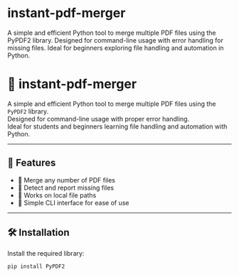 # instant-pdf-merger
A simple and efficient Python tool to merge multiple PDF files using the PyPDF2 library. Designed for command-line usage with error handling for missing files. Ideal for beginners exploring file handling and automation in Python.
# 📄 instant-pdf-merger

A simple and efficient Python tool to merge multiple PDF files using the `PyPDF2` library.  
Designed for command-line usage with proper error handling.  
Ideal for students and beginners learning file handling and automation with Python.

---

## 🚀 Features

- 🔹 Merge any number of PDF files
- 🔹 Detect and report missing files
- 🔹 Works on local file paths
- 🔹 Simple CLI interface for ease of use

---

## 🛠️ Installation

Install the required library:

```bash
pip install PyPDF2
